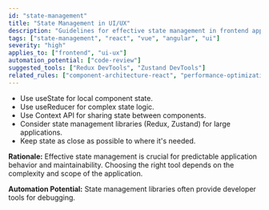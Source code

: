 ```yaml
---
id: "state-management"
title: "State Management in UI/UX"
description: "Guidelines for effective state management in frontend applications, from local component state to global state libraries."
tags: ["state-management", "react", "vue", "angular", "ui"]
severity: "high"
applies_to: ["frontend", "ui-ux"]
automation_potential: ["code-review"]
suggested_tools: ["Redux DevTools", "Zustand DevTools"]
related_rules: ["component-architecture-react", "performance-optimization"]
---
```


- Use useState for local component state.
- Use useReducer for complex state logic.
- Use Context API for sharing state between components.
- Consider state management libraries (Redux, Zustand) for large applications.
- Keep state as close as possible to where it's needed.

**Rationale:** Effective state management is crucial for predictable application behavior and maintainability. Choosing the right tool depends on the complexity and scope of the application.

**Automation Potential:** State management libraries often provide developer tools for debugging.
